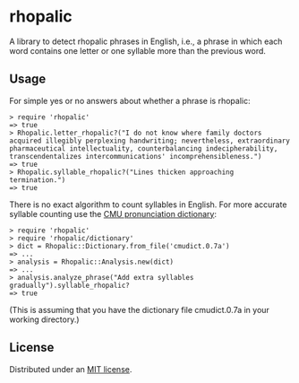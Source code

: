rhopalic
========

A library to detect rhopalic phrases in English, i.e., a phrase in which each word contains
one letter or one syllable more than the previous word.

## Usage

For simple yes or no answers about whether a phrase is rhopalic:

	> require 'rhopalic'
	=> true
	> Rhopalic.letter_rhopalic?("I do not know where family doctors acquired illegibly perplexing handwriting; nevertheless, extraordinary pharmaceutical intellectuality, counterbalancing indecipherability, transcendentalizes intercommunications' incomprehensibleness.")
	=> true
	> Rhopalic.syllable_rhopalic?("Lines thicken approaching termination.")
	=> true

There is no exact algorithm to count syllables in English. For more accurate syllable
counting use the [CMU pronunciation dictionary](http://www.speech.cs.cmu.edu/cgi-bin/cmudict):

    > require 'rhopalic'
    > require 'rhopalic/dictionary'
	> dict = Rhopalic::Dictionary.from_file('cmudict.0.7a')
	=> ...
	> analysis = Rhopalic::Analysis.new(dict)
	=> ...
	> analysis.analyze_phrase("Add extra syllables gradually").syllable_rhopalic?
	=> true

(This is assuming that you have the dictionary file cmudict.0.7a in your working directory.)

## License

Distributed under an [MIT license](https://github.com/nikhaldi/rhopalic-ruby/blob/master/LICENSE.md).
